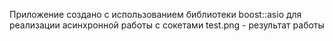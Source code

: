 Приложение создано с использованием библиотеки boost::asio для реализации асинхронной работы с сокетами
test.png - результат работы
